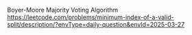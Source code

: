 Boyer-Moore Majority Voting Algorithm
https://leetcode.com/problems/minimum-index-of-a-valid-split/description/?envType=daily-question&envId=2025-03-27
